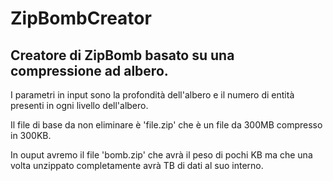 # ZipBombCreator
Creatore di ZipBomb basato su una compressione ad albero.
---------------------------------------------------------
I parametri in input sono la profondità dell'albero e il numero di entità presenti in ogni livello dell'albero.

Il file di base da non eliminare è 'file.zip' che è un file da 300MB compresso in 300KB.

In ouput avremo il file 'bomb.zip' che avrà il peso di pochi KB ma che una volta unzippato completamente avrà TB di dati al suo interno.

